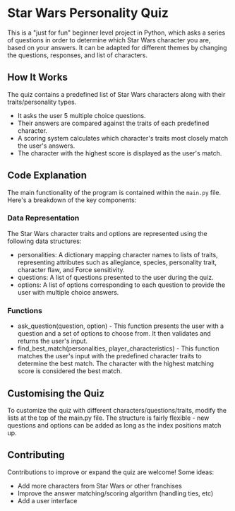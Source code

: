 # Star Wars Personality Quiz

This is a "just for fun" beginner level project in Python, which asks a series of questions in order to determine which Star Wars character you are, based on your answers. It can be adapted for different themes by changing the questions, responses, and list of characters.

## How It Works

The quiz contains a predefined list of Star Wars characters along with their traits/personality types.

- It asks the user 5 multiple choice questions.
- Their answers are compared against the traits of each predefined character.
- A scoring system calculates which character's traits most closely match the user's answers.
- The character with the highest score is displayed as the user's match.

## Code Explanation
The main functionality of the program is contained within the `main.py` file. Here's a breakdown of the key components:

### Data Representation
The Star Wars character traits and options are represented using the following data structures:
- personalities: A dictionary mapping character names to lists of traits, representing attributes such as allegiance, species, personality trait, character flaw, and Force sensitivity.
- questions: A list of questions presented to the user during the quiz.
- options: A list of options corresponding to each question to provide the user with multiple choice answers.

### Functions
- ask_question(question, option) - This function presents the user with a question and a set of options to choose from. It then validates and returns the user's input.
- find_best_match(personalities, player_characteristics) - This function matches the user's input with the predefined character traits to determine the best match. The character with the highest matching score is considered the best match.

## Customising the Quiz

To customize the quiz with different characters/questions/traits, modify the lists at the top of the main.py file. The structure is fairly flexible - new questions and options can be added as long as the index positions match up.

## Contributing

Contributions to improve or expand the quiz are welcome! Some ideas:

- Add more characters from Star Wars or other franchises
- Improve the answer matching/scoring algorithm (handling ties, etc)
- Add a user interface
